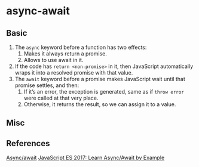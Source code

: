 # async-await

## Basic
1. The `async` keyword before a function has two effects:
    1. Makes it always return a promise.
    2. Allows to use await in it.
2. If the code has `return <non-promise>` in it, then JavaScript automatically
wraps it into a resolved promise with that value.
3. The `await` keyword before a promise makes JavaScript wait until that promise
 settles, and then:
    1. If it’s an error, the exception is generated, same as if `throw error`
    were called at that very place.
    2. Otherwise, it returns the result, so we can assign it to a value.


## Misc


## References
[Async/await](https://javascript.info/async-await)
[JavaScript ES 2017: Learn Async/Await by Example](https://codeburst.io/javascript-es-2017-learn-async-await-by-example-48acc58bad65)
